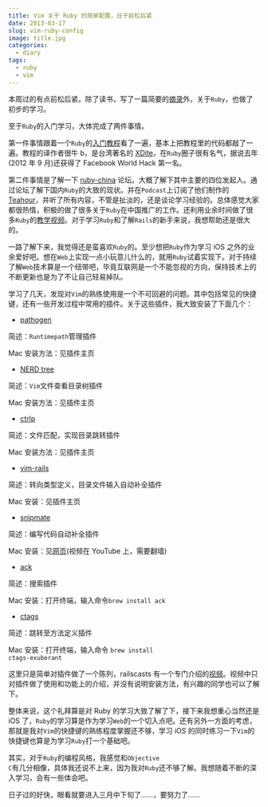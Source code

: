 ```yaml
---
title: Vim 关于 Ruby 的简单配置，日子前松后紧
date: 2013-03-17
slug: vim-ruby-config
image: title.jpg
categories:
  - diary
tags:
  - ruby
  - vim
---
```


本周过的有点前松后紧。除了读书，写了一篇简要的<a href="http://ohcoder.com/blog/2013/03/17/reading-code-complete/" target = "_blank">摘录</a>外，关于<code>Ruby</code>，也做了初步的学习。

至于<code>Ruby</code>的入门学习，大体完成了两件事情。

第一件事情跟着一个<code>Ruby</code>的<a href = "http://lrthw.github.com/" target = "_blank">入门教程</a>看了一遍，基本上把教程里的代码都敲了一遍。教程的译作者很牛 b，是台湾著名的 <a href = "http://blog.xdite.net/" target = "_blank">XDite</a>，在<code>Ruby</code>圈子很有名气，据说去年(2012 年 9 月)还获得了 Facebook World Hack 第一名。

第二件事情是了解一下 <a href = "http://ruby-china.org/" target = "_blank">ruby-china</a> 论坛。大概了解下其中主要的四位发起人。通过论坛了解下国内<code>Ruby</code>的大致的现状。并在<code>Podcast</code>上订阅了他们制作的 <a href = "http://teahour.fm/" target = "_blank">Teahour</a>，并听了所有内容，不管是扯淡的，还是谈论学习经验的。总体感觉大家都很热情，积极的做了很多关于<code>Ruby</code>在中国推广的工作。还利用业余时间做了很多<code>Ruby</code>的<a href = "http://railscasts-china.com/" target = "_blank">教学视频</a>。对于学习<code>Ruby</code>和了解<code>Rails</code>的新手来说，我想帮助还是很大的。

一路了解下来，我觉得还是蛮喜欢<code>Ruby</code>的。至少想把<code>Ruby</code>作为学习 iOS 之外的业余爱好吧。想在<code>Web</code>上实现一点小玩意儿什么的，就用<code>Ruby</code>试着实现下。对于持续了解<code>Web</code>技术算是一个纽带吧，毕竟互联网是一个不能忽视的方向，保持技术上的不断更新也是为了不让自己轻易掉队。

学习了几天，发现对<code>Vim</code>的熟练使用是一个不可回避的问题。其中包括常见的快捷键，还有一些开发过程中常用的插件。关于这些插件，我大致安装了下面几个：

- [pathogen](https://github.com/tpope/vim-pathogen)

简述：<code>Runtimepath</code>管理插件

Mac 安装方法：见插件主页

- [NERD tree](http://www.vim.org/scripts/script.php?script_id=1658)

简述：<code>Vim</code>文件查看目录树插件

Mac 安装方法：见插件主页

- [ctrlp](http://kien.github.com/ctrlp.vim/)

简述：文件匹配，实现目录跳转插件

Mac 安装方法：见插件主页

- [vim-rails](https://github.com/tpope/vim-rails)

简述：转向类型定义，目录文件输入自动补全插件

Mac 安装：见插件主页

- [snipmate](https://github.com/garbas/vim-snipmate)

简述：编写代码自动补全插件

Mac 安装：见<a href = "http://net.tutsplus.com/tutorials/other/vim-essential-plugin-snipmate/" target = "_blank">网页</a>(视频在 YouTube 上，需要翻墙)

- [ack](http://betterthangrep.com/)

简述：搜索插件

Mac 安装：打开终端，输入命令<code>brew install ack</code>

- [ctags](http://sourceforge.net/projects/ctags/)

简述：跳转至方法定义插件

Mac 安装：打开终端，输入命令 <code>brew install ctags-exuberant</code>

这里只是简单对插件做了一个陈列，railscasts 有一个专门介绍的<a href = "http://railscasts-china.com/episodes/rails-with-vim?autoplay=true" target = "_blank">视频</a>。视频中只对插件做了使用和功能上的介绍，并没有说明安装方法，有兴趣的同学也可以了解下。

整体来说，这个礼拜算是对 Ruby 的学习大致了解了下，接下来我想重心当然还是 iOS 了，<code>Ruby</code>的学习算是作为学习<code>Web</code>的一个切入点吧。还有另外一方面的考虑，那就是我对<code>Vim</code>的快捷键的熟练程度掌握还不够，学习 iOS 的同时练习一下<code>Vim</code>的快捷键也算是为学习<code>Ruby</code>打一个基础吧。

其实，对于<code>Ruby</code>的编程风格，我感觉和<code>Objective C</code>有几分相像，具体我还说不上来，因为我对<code>Ruby</code>还不够了解。我想随着不断的深入学习，会有一些体会吧。

日子过的好快，眼看就要进入三月中下旬了......，要努力了......
